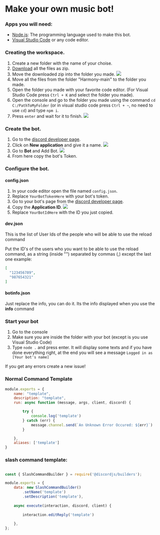 # Make your own music bot!

### Apps you will need:
* [Node.js](https://nodejs.org/en/download/): The programming language used to make this bot.
* [Visual Studio Code](https://code.visualstudio.com/download) or any code editor.


### Creating the workspace.
1. Create a new folder with the name of your choise.
2. [Download](https://github.com/dionsyran2/Harmony/archive/refs/heads/main.zip) all the files as zip.
3. Move the downloaded zip into the folder you made.
![](https://i.imgur.com/NI70JCN.png)
4. Move all the files from the folder "Harmony-main" to the folder you made.
5. Open the folder you made with your favorite code editor.
(For Visual Studio Code press `Ctrl + K` and select the folder you made).
6. Open the console and go to the folder you made using the command `cd C:/PathToMyFolder` (or in visual studio code press `Ctrl + ~`, no need to use `cd`) and type `npm i`.
7. Press `enter` and wait for it to finish.
![](https://i.imgur.com/Zv0jEH9.png)

### Create the bot.
1. Go to the [discord developer page](https://discord.com/developers/applications).
2. Click on **New application** and give it a name.
![](https://i.imgur.com/bMhy0yY.png)
3. Go to **Bot** and Add Bot.
![](https://i.imgur.com/dDo0DgP.png)
4. From here copy the bot's Token.

### Configure the bot.
#### config.json
1. In your code editor open the file named `config.json`.
2. Replace `YourBotTokenHere` with your bot's token.
3. Go to your bot's page from the [discord developer page](https://discord.com/developers/applications).
4. Copy the **Application ID**.
![](https://i.imgur.com/kSsr1BE.png)
5. Replace `YourBotIdHere` with the ID you just copied.

#### dev.json
This is the list of User Ids of the people who will be able to use the reload command

Put the ID's of the users who you want to be able to use the reload command, as a string (inside "") separated by commas (,) except the last one
example:
```json
[
  "123456789",
  "987654321"
]
```

#### botinfo.json
Just replace the info, you can do it. Its the info displayed when you use the **info** command


### Start your bot
1. Go to the console
2. Make sure you are inside the folder with your bot (except is you use Visual Studio Code)
3. Type `node .` and press enter.
It will display some texts and if you have done everything right, at the end you will see a message `Logged in as [Your bot's name]`

If you get any errors create a new issue!




### Normal Command Template
```js
module.exports = {
    name: "template",
    description: "template",
    run: async function (message, args, client, discord) {

        try {
            console.log('template')
        } catch (err) {
            message.channel.send(`An Unknown Error Occured: ${err}`)
        }

    },
    aliases: ['template']
}
```


### slash command template:

```js

const { SlashCommandBuilder } = require('@discordjs/builders');

module.exports = {
	data: new SlashCommandBuilder()
		.setName('template')
		.setDescription('template'),
    
	async execute(interaction, discord, client) {
  
		interaction.editReply('template')
    
	},
};

```
